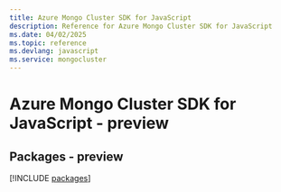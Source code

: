 ```yaml
---
title: Azure Mongo Cluster SDK for JavaScript
description: Reference for Azure Mongo Cluster SDK for JavaScript
ms.date: 04/02/2025
ms.topic: reference
ms.devlang: javascript
ms.service: mongocluster
---
```

# Azure Mongo Cluster SDK for JavaScript - preview
## Packages - preview
[!INCLUDE [packages](mongo-cluster-index.md)]
